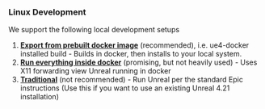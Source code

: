 ### Linux Development

We support the following local development setups

1) **[Export from prebuilt docker image](#local-linux-export)** (recommended), i.e. ue4-docker installed build - Builds in docker, then installs to your local system.
2) **[Run everything inside docker](/docs/development/linux_development/run-in-docker.md)** (promising, but not heavily used) -  Uses X11 forwarding view Unreal running in docker
3) **[Traditional](#local-linux-traditional)** (not recommended) - Run Unreal per the standard Epic instructions (Use this if you want to use an existing Unreal 4.21 installation)